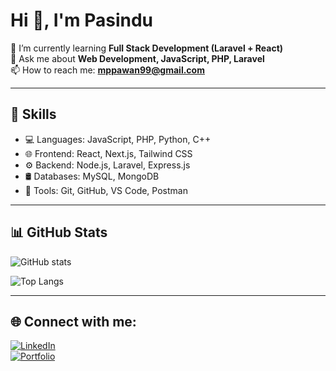 # Hi 👋, I'm Pasindu

🌱 I’m currently learning **Full Stack Development (Laravel + React)**  
💬 Ask me about **Web Development, JavaScript, PHP, Laravel**  
📫 How to reach me: **mppawan99@gmail.com**  

---

## 🚀 Skills
- 💻 Languages: JavaScript, PHP, Python, C++
- 🌐 Frontend: React, Next.js, Tailwind CSS
- ⚙️ Backend: Node.js, Laravel, Express.js
- 🛢️ Databases: MySQL, MongoDB
- 🧰 Tools: Git, GitHub, VS Code, Postman

---

## 📊 GitHub Stats
![GitHub stats](https://github-readme-stats.vercel.app/api?username=PawanMP&show_icons=true&theme=radical)

![Top Langs](https://github-readme-stats.vercel.app/api/top-langs/?username=PawanMP&layout=compact&theme=radical)

---

## 🌐 Connect with me:
[![LinkedIn](https://img.shields.io/badge/LinkedIn-blue?logo=linkedin&logoColor=white)](https://www.linkedin.com/in/pasindu-pawan-675ab9227?utm_source=share&utm_campaign=share_via&utm_content=profile&utm_medium=android_app)  
[![Portfolio](https://img.shields.io/badge/Portfolio-black?logo=vercel&logoColor=white)](https://yourportfolio.com)  
